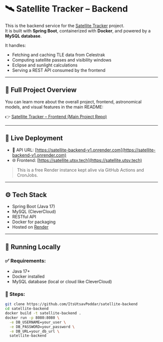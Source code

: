 # 🛰️ Satellite Tracker – Backend

This is the backend service for the [Satellite Tracker](https://satellite.utsv.tech) project.  
It is built with **Spring Boot**, containerized with **Docker**, and powered by a **MySQL database**.

It handles:
- Fetching and caching TLE data from Celestrak  
- Computing satellite passes and visibility windows  
- Eclipse and sunlight calculations  
- Serving a REST API consumed by the frontend

---

## 🧭 Full Project Overview

You can learn more about the overall project, frontend, astronomical models, and visual features in the main README:

👉 [Satellite Tracker – Frontend (Main Project Repo)](https://github.com/ItsUtsavPoddar/satellite-frontend)

---

## 🚀 Live Deployment

- 🔗 API URL: [https://satellite-backend-v1.onrender.com](https://satellite-backend-v1.onrender.com)
- 🌐 Frontend: [https://satellite.utsv.tech](https://satellite.utsv.tech)

> This is a free Render instance kept alive via GitHub Actions and CronJobs.

---

## ⚙️ Tech Stack

- Spring Boot (Java 17)
- MySQL (CleverCloud)
- RESTful API
- Docker for packaging
- Hosted on [Render](https://render.com)

---

## 🔧 Running Locally

### ✅ Requirements:
- Java 17+  
- Docker installed  
- MySQL database (local or cloud like CleverCloud)

### 🔹 Steps:

```bash
git clone https://github.com/ItsUtsavPoddar/satellite-backend
cd satellite-backend
docker build -t satellite-backend .
docker run -p 8080:8080 \
  -e DB_USERNAME=your_user \
  -e DB_PASSWORD=your_password \
  -e DB_URL=your_db_url \
  satellite-backend
